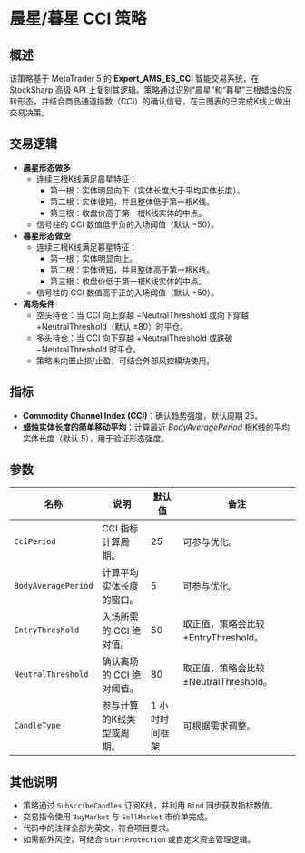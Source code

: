 # 晨星/暮星 CCI 策略

## 概述
该策略基于 MetaTrader 5 的 **Expert_AMS_ES_CCI** 智能交易系统，在 StockSharp 高级 API 上复刻其逻辑。策略通过识别“晨星”和“暮星”三根蜡烛的反转形态，并结合商品通道指数（CCI）的确认信号，在主图表的已完成K线上做出交易决策。

## 交易逻辑
- **晨星形态做多**
  - 连续三根K线满足晨星特征：
    - 第一根：实体明显向下（实体长度大于平均实体长度）。
    - 第二根：实体很短，并且整体低于第一根K线。
    - 第三根：收盘价高于第一根K线实体的中点。
  - 信号柱的 CCI 数值低于负的入场阈值（默认 −50）。
- **暮星形态做空**
  - 连续三根K线满足暮星特征：
    - 第一根：实体明显向上。
    - 第二根：实体很短，并且整体高于第一根K线。
    - 第三根：收盘价低于第一根K线实体的中点。
  - 信号柱的 CCI 数值高于正的入场阈值（默认 +50）。
- **离场条件**
  - 空头持仓：当 CCI 向上穿越 −NeutralThreshold 或向下穿越 +NeutralThreshold（默认 ±80）时平仓。
  - 多头持仓：当 CCI 向下穿越 +NeutralThreshold 或跌破 −NeutralThreshold 时平仓。
  - 策略未内置止损/止盈，可结合外部风控模块使用。

## 指标
- **Commodity Channel Index (CCI)**：确认趋势强度，默认周期 25。
- **蜡烛实体长度的简单移动平均**：计算最近 *BodyAveragePeriod* 根K线的平均实体长度（默认 5），用于验证形态强度。

## 参数
| 名称 | 说明 | 默认值 | 备注 |
| --- | --- | --- | --- |
| `CciPeriod` | CCI 指标计算周期。 | 25 | 可参与优化。 |
| `BodyAveragePeriod` | 计算平均实体长度的窗口。 | 5 | 可参与优化。 |
| `EntryThreshold` | 入场所需的 CCI 绝对值。 | 50 | 取正值，策略会比较 ±EntryThreshold。 |
| `NeutralThreshold` | 确认离场的 CCI 绝对阈值。 | 80 | 取正值，策略会比较 ±NeutralThreshold。 |
| `CandleType` | 参与计算的K线类型或周期。 | 1 小时时间框架 | 可根据需求调整。 |

## 其他说明
- 策略通过 `SubscribeCandles` 订阅K线，并利用 `Bind` 同步获取指标数值。
- 交易指令使用 `BuyMarket` 与 `SellMarket` 市价单完成。
- 代码中的注释全部为英文，符合项目要求。
- 如需额外风控，可结合 `StartProtection` 或自定义资金管理逻辑。
